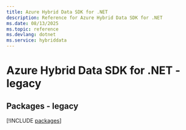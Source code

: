 ```yaml
---
title: Azure Hybrid Data SDK for .NET
description: Reference for Azure Hybrid Data SDK for .NET
ms.date: 08/13/2025
ms.topic: reference
ms.devlang: dotnet
ms.service: hybriddata
---
```

# Azure Hybrid Data SDK for .NET - legacy
## Packages - legacy
[!INCLUDE [packages](hybrid-data-index.md)]